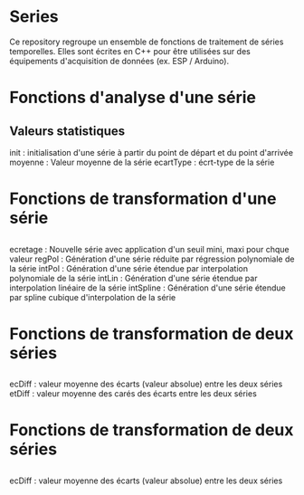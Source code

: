# Series
Ce repository regroupe un ensemble de fonctions de traitement de séries temporelles. Elles sont écrites en C++ pour être utilisées sur des équipements d'acquisition de données (ex. ESP / Arduino).

# Fonctions d'analyse d'une série
## Valeurs statistiques
init : initialisation d'une série à partir du point de départ et du point d'arrivée
moyenne : Valeur moyenne de la série
ecartType : écrt-type de la série


# Fonctions de transformation d'une série
## 
ecretage : Nouvelle série avec application d'un seuil mini, maxi pour chque valeur
regPol : Génération d'une série réduite par régression polynomiale de la série
intPol : Génération d'une série étendue par interpolation polynomiale de la série
intLin : Génération d'une série étendue par interpolation linéaire de la série
intSpline : Génération d'une série étendue par spline cubique d'interpolation de la série


# Fonctions de transformation de deux séries
## 
ecDiff : valeur moyenne des écarts (valeur absolue) entre les deux séries 
etDiff : valeur moyenne des carés des écarts entre les deux séries  

# Fonctions de transformation de deux séries
## 
ecDiff : valeur moyenne des écarts (valeur absolue) entre les deux séries 
